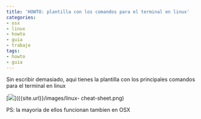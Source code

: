 ```yaml
---
title: 'HOWTO: plantilla con los comandos para el terminal en linux'
categories:
- osx
- linux
- howto
- guia
- trabajo
tags:
- howto
- guia
---
```

Sin escribir demasiado, aqui tienes la plantilla con los principales comandos
para el terminal en linux

[![]({{site.url}}/images/linux-cheat-sheet.png)]({{site.url}}/images/linux-
cheat-sheet.png)

PS: la mayoria de ellos funcionan tambien en OSX

